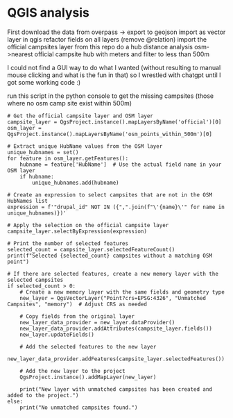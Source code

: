 # QGIS analysis

First download the data from overpass -> export to geojson
import as vector layer in qgis
refactor fields on all layers (remove @relation)
import the official campsites layer from this repo
do a hub distance analysis osm->nearest official campsite hub with meters and filter to less than 500m

I could not find a GUI way to do what I wanted (without resulting to manual mouse clicking and what is the fun in that) so I wrestled with chatgpt until I got some working code :)

run this script in the python console to get the missing campsites (those where no osm camp site exist within 500m)
```
# Get the official campsite layer and OSM layer
campsite_layer = QgsProject.instance().mapLayersByName('official')[0]
osm_layer = QgsProject.instance().mapLayersByName('osm_points_within_500m')[0]

# Extract unique HubName values from the OSM layer
unique_hubnames = set()
for feature in osm_layer.getFeatures():
    hubname = feature['HubName']  # Use the actual field name in your OSM layer
    if hubname:
        unique_hubnames.add(hubname)

# Create an expression to select campsites that are not in the OSM HubNames list
expression = f'"drupal_id" NOT IN ({",".join(f"\'{name}\'" for name in unique_hubnames)})'

# Apply the selection on the official campsite layer
campsite_layer.selectByExpression(expression)

# Print the number of selected features
selected_count = campsite_layer.selectedFeatureCount()
print(f"Selected {selected_count} campsites without a matching OSM point")

# If there are selected features, create a new memory layer with the selected campsites
if selected_count > 0:
    # Create a new memory layer with the same fields and geometry type
    new_layer = QgsVectorLayer("Point?crs=EPSG:4326", "Unmatched Campsites", "memory")  # Adjust CRS as needed

    # Copy fields from the original layer
    new_layer_data_provider = new_layer.dataProvider()
    new_layer_data_provider.addAttributes(campsite_layer.fields())
    new_layer.updateFields()

    # Add the selected features to the new layer
    new_layer_data_provider.addFeatures(campsite_layer.selectedFeatures())

    # Add the new layer to the project
    QgsProject.instance().addMapLayer(new_layer)

    print("New layer with unmatched campsites has been created and added to the project.")
else:
    print("No unmatched campsites found.")
```
